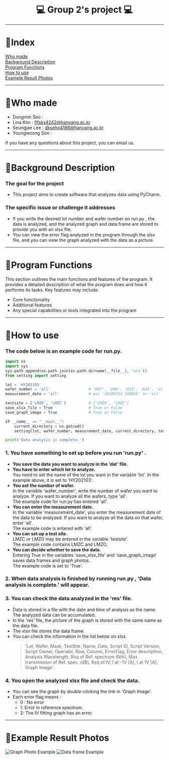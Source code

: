 <h1 align="center"> 💻 Group 2's project 💻 </h1> 

---
# 📌Index 
[Who made](#Who-made)<br>
[Background Description](#Background-Description)<br>
[Program Functions](#Program-Functions)<br>
[How to use](#How-to-use)<br>
[Example Result Photos](#Example-photos-from-analysis-results)

---
# 📌Who made <a id="Who made"></a> 

- Dongmin Seo :
- Lina Kim : flfsks4242@hanyang.ac.kr
- Seungjae Lee : [dkseho4186@hanyang.ac.kr](mailto:dkseho4186@hanyang.ac.kr)
- Youngwoong Son :

If you have any questions about this project, you can email us.

---
# 📌Background Description <a id="Background-Description"></a> 
### The goal for the project
-  This project aims to create software that analyzes data using PyCharm.
### The specific issue or challenge it addresses
- If you write the desired lot number and wafer number on run.py , the data is analyzed, and the analyzed graph and data frame are stored to provide you with an xlsx file. 
- You can view the error flag analyzed in the program through the xlsx file, and you can view the graph analyzed with the data as a picture.

---
# 📌Program Functions <a id="Program-Functions"></a> 

This section outlines the main functions and features of the program. It provides a detailed description of what the program does and how it performs its tasks. Key features may include:

- Core functionality
- Additional features
- Any special capabilities or tools integrated into the program

---
# 📌How to use <a id="How-to-use"></a> 
<h3> The code below is an example code for run.py.</h3> 

```python 
import os
import sys
sys.path.append(os.path.join(os.path.dirname(__file__), 'src'))
from setting import setting

lot = 'HY202103'
wafer_number = 'all'                 # 'D07', 'D08', 'D23', 'D24', 'all'
measurement_date = 'all'             # ex) '20190715_190855' or 'all'

testsite = ['LMZO', 'LMZC']          # ['LMZO', 'LMZC']
save_xlsx_file = True                # True or False
save_graph_image = True              # True or False

if __name__ == "__main__":
    current_directory = os.getcwd()
    setting(lot, wafer_number, measurement_date, current_directory, testsite, save_xlsx_file, save_graph_image)

print('Data analysis is complete.')
```
<h3> 1. You have something to set up before you run 'run.py' .</h3> 

- **You save the data you want to analyze in the 'dat' file.**
- **You have to enter which lot to analyze.** <br>
You need to set the name of the lot you want in the variable 'lot'. In the example above, it is set to 'HY202103'.
- **You set the number of wafer.** <br> 
In the variable 'wafer_number', write the number of wafer you want to analyze. If you want to analyze all the wafers, type 'all'. <br>
The example code for run.py has entered 'all'.
- **You can enter the measurement date.** <br>
In the variable 'measurement_date', you enter the measurement date of the data to be analyzed. If you want to analyze all the data on that wafer, enter 'all'.<br>
The example code is entered with 'all'.
- **You can set up a test site.**<br>
LMZC or LMZO may be entered in the variable 'testsite'. <br> 
The example code contains LMZC and LMZO.
- **You can decide whether to save the data.** <br>
Entering True in the variables 'save_xlsx_file' and 'save_graph_image' saves data frames and graph photos.<br> 
The example code is set to 'True'.

<h3>2. When data analysis is finished by running run.py , 'Data analysis is complete.' will appear.</h3>
<h3>3. You can check the data analyzed in the 'res' file.</h3>

- Data is stored in a file with the date and time of analysis as the name. The analyzed data can be accumulated.<br>
- In the 'res' file, the picture of the graph is stored with the same name as the data file.<br>
- The xlsx file stores the data frame.<br>
- You can check the information in the list below on xlsx. <br>
  >'Lot, Wafer, Mask, TestSite, Name, Date, Script ID, Script Version, Script Owner, Operator, Row, Column, ErrorFlag, Error description, Analysis Wavelength, Rsq of Ref. spectrum (Nth), Max transmission of Ref. spec. (dB), Rsq of IV, I at -1V [A], I at 1V [A], Graph Image'.


<h3> 4. You open the analyzed xlsx file and check the data. </h3>

- You can see the graph by double-clicking the link in 'Graph Image'.<br>
- Each error flag means :  <br>
  - 0 : No error <br>
  - 1: Error in reference spectrum. <br>
  - 2: The IV fitting graph has an error.

---
# 📌Example Result Photos  <a id="Example-photos-from-analysis-results"></a> 
![Graph Photo Example](https://github.com/zlnr/PE2/assets/162545791/4fd3768d-98fe-467b-9c37-6632abcfd520)
![Data frame Example](https://github.com/zlnr/PE2/assets/162545791/d6cc112f-6f99-439c-92c8-6d5dd334042b)
